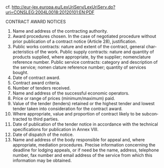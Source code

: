 cf. http://eur-lex.europa.eu/LexUriServ/LexUriServ.do?uri=CONSLEG:2004L0018:20120101:EN:PDF 


CONTRACT AWARD NOTICES
1. Name and address of the contracting authority.
2. Award procedures chosen. In the case of negotiated procedure without prior 
publication of a contract notice (Article 28), justification.
3. Public works contracts: nature and extent of the contract, general char­
acteristics of the work.
Public supply contracts: nature and quantity of products supplied, where 
appropriate, by the supplier; nomenclature reference number.
Public service contracts: category and description of the service; nomen­
clature reference number; quantity of services bought.
4. Date of contract award.
5. Contract award criteria.
6. Number of tenders received.
7. Name and address of the successful economic operators.
8. Price or range of prices (minimum/maximum) paid.
9. Value of the tender (tenders) retained or the highest tender and lowest tender 
taken into consideration for the contract award.
10. Where appropriate, value and proportion of contract likely to be subcon­
tracted to third parties.
11. Date of publication of the tender notice in accordance with the technical 
specifications for publication in Annex VIII.
12. Date of dispatch of the notice.
13. Name and address of the body responsible for appeal and, where appropriate, 
mediation procedures. Precise information concerning the deadline for 
lodging appeals, or if need be the name, address, telephone number, fax 
number and email address of the service from which this information may 
be obtained.